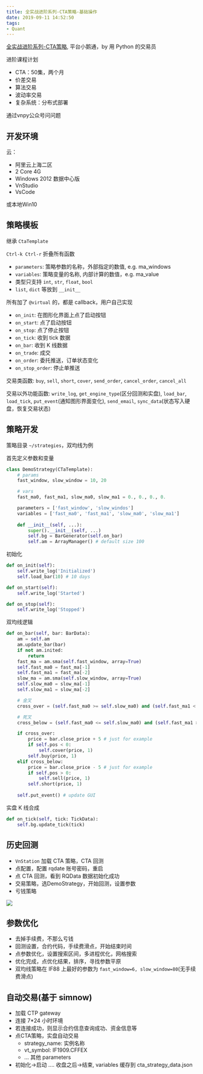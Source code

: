 ```yaml
---
title: 全实战进阶系列-CTA策略-基础操作
date: 2019-09-11 14:52:50
tags:
- Quant
---
```


[全实战进阶系列-CTA策略](https://appszu5scwd6134.h5.xiaoeknow.com/), 平台小鹅通，by 用 Python 的交易员

<!-- More -->
进阶课程计划

- CTA：50集，两个月
- 价差交易
- 算法交易
- 波动率交易
- 复杂系统：分布式部署

通过vnpy公众号问问题

## 开发环境
云：
- 阿里云上海二区
- 2 Core 4G
- Windows 2012 数据中心版
- VnStudio
- VsCode
 
或本地Win10

## 策略模板

继承 `CtaTemplate`

`Ctrl-k Ctrl-r` 折叠所有函数

- `parameters`: 策略参数的名称，外部指定的数值, e.g. ma_windows
- `variables`: 策略变量的名称, 内部计算的数值，e.g. ma_value
- 类型只支持 `int`, `str`, `float`, `bool`
- `list`, `dict` 等放到 `__init__`

所有加了 `@virtual` 的，都是 callback，用户自己实现

- `on_init`: 在图形化界面上点了启动按钮
- `on_start`: 点了启动按钮
- `on_stop`: 点了停止按钮
- `on_tick`: 收到 tick 数据
- `on_bar`: 收到 K 线数据
- `on_trade`: 成交
- `on_order`: 委托推送，订单状态变化
- `on_stop_order`: 停止单推送

交易类函数: `buy`, `sell`, `short`, `cover`, `send_order`, `cancel_order`, `cancel_all`

交易以外功能函数: `write_log`, `get_engine_type`(区分回测和实盘), `load_bar`, `load_tick`, `put_event`(通知图形界面变化), `send_email`, `sync_data`(状态写入硬盘，恢复交易状态)

## 策略开发
策略目录 `~/strategies`，双均线为例

首先定义参数和变量

``` python
class DemoStrategy(CTaTemplate):
    # params
    fast_window, slow_window = 10, 20

    # vars
    fast_ma0, fast_ma1, slow_ma0, slow_ma1 = 0., 0., 0., 0.

    parameters = ['fast_window', 'slow_windos']
    variables = ['fast_ma0', 'fast_ma1', 'slow_ma0', 'slow_ma1']
    
    def __init__(self, ...):
        super().__init__(self, ...)
        self.bg = BarGenerator(self.on_bar)
        self.am = ArrayManager() # default size 100
```

初始化
``` python
def on_init(self):
    self.write_log('Initialized')
    self.load_bar(10) # 10 days

def on_start(self):
    self.write_log('Started')

def on_stop(self):
    self.write_log('Stopped')
```

双均线逻辑
``` python
def on_bar(self, bar: BarData):
    am = self.am
    am.update_bar(bar)
    if not am.inited:
        return
    fast_ma = am.sma(self.fast_window, array=True)
    self.fast_ma0 = fast_ma[-1]
    self.fast_ma1 = fast_ma[-2]
    slow_ma = am.sma(self.slow_window, array=True)
    self.slow_ma0 = slow_ma[-1]
    self.slow_ma1 = slow_ma[-2]

    # 金叉
    cross_over = (self.fast_ma0 >= self.slow_ma0) and (self.fast_ma1 < self.slow_ma1)

    # 死叉
    cross_below = (self.fast_ma0 <= self.slow_ma0) and (self.fast_ma1 > self.slow_ma1)

    if cross_over:
        price = bar.close_price + 5 # just for example
        if self.pos < 0:
            self.cover(price, 1)
        self.buy(price, 1)
    elif cross_below:
        price = bar.close_price - 5 # just for example
        if self.pos > 0:
            self.sell(price, 1)
        self.short(price, 1)
    
    self.put_event() # update GUI
```

实盘 K 线合成
``` python
def on_tick(self, tick: TickData):
    self.bg.update_tick(tick)
```

## 历史回测

- `VnStation` 加载 CTA 策略，CTA 回测
- 点配置，配置 rqdate 账号密码，重启
- 点 CTA 回测，看到 RQData 数据初始化成功
- 交易策略，选DemoStrategy，开始回测，设置参数
- 亏钱策略

![](demo_backtesting.jpg)

## 参数优化
- 去掉手续费，不那么亏钱
- 回测设置，合约代码，手续费滑点，开始结束时间
- 点参数优化，设置搜索区间，多进程优化，网格搜索
- 优化完成，点优化结果，排序，寻找参数平原
- 双均线策略在 IF88 上最好的参数为 `fast_window=6, slow_window=80`(无手续费滑点)

## 自动交易(基于 simnow)

- 加载 CTP gateway
- 连接 7*24 小时环境
- 若连接成功，则显示合约信息查询成功、资金信息等
- 点CTA策略，实盘自动交易
  - strategy_name: 实例名称
  - vt_symbol: IF1909.CFFEX
  - ... 其他 parameters
- 初始化->启动 .... 收盘之后->结束, variables 缓存到 cta_strategy_data.json